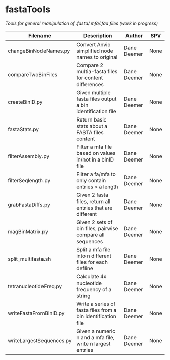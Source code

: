 # fastaTools

*Tools for general manipulation of .fasta/.mfa/.faa files (work in progress)*

|Filename        |Description                    |Author                       |SPV                       |
|----------------|-------------------------------|-----------------------------|-----------------------------|
|changeBinNodeNames.py|Convert Anvio simplified node names to original|Dane Deemer|None|
|compareTwoBinFiles|Compare 2 multia-fasta files for content differences|Dane Deemer|None|
|createBinID.py|Given multiple fasta files output a bin identification file|Dane Deemer|None|
|fastaStats.py|Return basic stats about a FASTA files content|Dane Deemer|None|
|filterAssembly.py| Filter a mfa file based on values in/not in a binID file|Dane Deemer|None|
|filterSeqlength.py|Filter a fa/mfa to only contain entries > a length|Dane Deemer|None|
|grabFastaDiffs.py|Given 2 fasta files, return all entries that are different|Dane Deemer|None|
|magBinMatrix.py|Given 2 sets of bin files, pairwise compare all sequences|Dane Deemer|None|
|split_multifasta.sh|Split a mfa file into n different files for each defline|Dane Deemer|None|
|tetranucleotideFreq.py|Calculate 4x nucleotide frequency of a string|Dane Deemer| None|
|writeFastaFromBinID.py|Write a series of fasta files from a bin identification file|Dane Deemer|None|
|writeLargestSequences.py|Given a numeric n and a mfa file, write n largest entries|Dane Deemer|None|